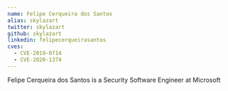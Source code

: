 ```yaml
---
name: Felipe Cerqueira dos Santos
alias: skylazart
twitter: skylazart
github: skylazart
linkedin: felipecerqueirasantos
cves:
  - CVE-2019-0714
  - CVE-2020-1374
---
```

Felipe Cerqueira dos Santos is a Security Software Engineer at Microsoft